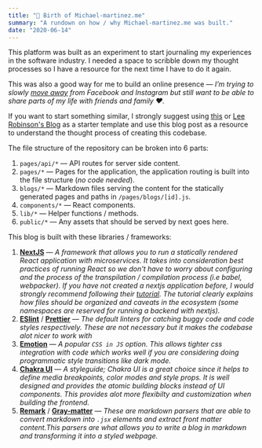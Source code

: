 ```yaml
---
title: "👶 Birth of Michael-martinez.me"
summary: "A rundown on how / why Michael-martinez.me was built."
date: "2020-06-14"
---
```


This platform was built as an experiment to start journaling my experiences in the software industry. I needed a space to scribble down my thought processes so I have a resource for the next time I have to do it again. 

This was also a good way for me to build an online presence —  *I’m trying to slowly [move away](https://stallman.org/facebook.html) from Facebook and Instagram but still want to be able to share parts of my life with friends and family ❤️.* 

If you want to start something similar, I strongly suggest using [this](https://github.com/jermainezhimin/blog) or [Lee Robinson's Blog](https://github.com/leerob/leerob.io) as a starter template and use this blog post as a resource to understand the thought process of creating this codebase.

The file structure of the repository can be broken into 6 parts:
1. `pages/api/*` — API routes for server side content.
2. `pages/*` — Pages for the application, the application routing is built into the file structure (*no code needed*).
3. `blogs/*` — Markdown files serving the content for the statically generated pages and paths in `/pages/blogs/[id].js`.
4. `components/*` — React components.
5. `lib/*` — Helper functions / methods.
6. `public/*` — Any assets that should be served by next goes here.

This blog is built with these libraries / frameworks:
1. [**NextJS**](https://nextjs.org) — *A framework that allows you to run a statically rendered React application with microservices. It takes into consideration best practices of running React so we don't have to worry about configuring and the process of the transpilation / compilation process (i.e babel, webpacker). If you have not created a nextjs application before, I would strongly recommend following their [tutorial](https://nextjs.org/learn/basics/create-nextjs-app). The tutorial clearly explains how files should be organized and caveats in the ecosystem (some namespaces are reserved for running a backend with nextjs).*
2. [**ESlint**](https://eslint.org) / [**Prettier**](https://prettier.io) — *The default linters for catching buggy code and code styles respectively. These are not necessary but it makes the codebase alot nicer to work with* 
3. [**Emotion**](https://emotion.sh/) — *A popular `CSS in JS` option. This allows tighter css integration with code which works well if you are considering doing programmatic style transitions like dark mode.*
4. [**Chakra UI**](https://chakra-ui.com) — *A styleguide; Chakra UI is a great choice since it helps to define media breakpoints, color modes and style props. It is well designed and provides the atomic building blocks instead of UI components. This provides alot more flexibilty and customization when building the frontend.*
5. [**Remark**](https://github.com/remarkjs/remark) / [**Gray-matter**](https://github.com/jonschlinkert/gray-matter) — *These are markdown parsers that are able to convert markdown into `.jsx` elements and extract front matter content.This parsers are what allows you to write a blog in markdown and transforming it into a styled webpage.*
